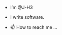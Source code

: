 - I’m @J-H3
- I write software.

- 📫 How to reach me ...

<!---
J-H3/J-H3 is a ✨ special ✨ repository because its `README.md` (this file) appears on your GitHub profile.
You can click the Preview link to take a look at your changes.
--->
